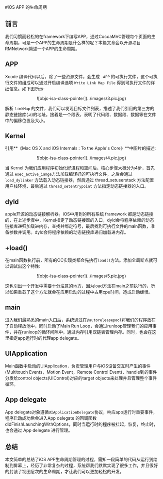 #iOS APP 的生命周期
## 前言
我们习惯而轻松的在framework下编写APP，通过CocoaMVC管理每个页面的生命周期，可是一个APP的生命周期是什么样的呢？本篇文章会以开源项目RMNetwork简述一个APP的生命周期。

## APP
Xcode 编译代码以后，除了一些资源文件，会生成 `.APP` 的可执行文件，这个可执行文件的组成可以通过开启编译选项 `Write Link Map File` 得到可执行文件的详细信息。如下图所示: 

<p align='center'>
![objc-isa-class-pointer](../images/3.pic.jpg)

解析 `linkMap` 的文件，我们可以发现目标文件列表，描述了我们引用的第三方的静态链接库(.a)的地址。接着是一个段表，表明了代码段、数据段、数据等在文件中的偏移位置及大小。


## Kernel
引用**《Mac OS X and iOS Internals : To the Apple's Core》**中图片的描述:

<p align='center'>
![objc-isa-class-pointer](../images/4.pic.jpg)

当 Kernel 为我们应用程序初始化好进程和空间后，核心步骤大概分为4步，首先通过 `exec_active_iamge`方法加载编译好的可执行文件，之后会通过 `load_dylinker` 方法载入动态链接器，然后通过 thread_setuserstack 方法配置用户栈环境，最后通过 `thread_setentrypoint` 方法指定动态链接器的入口。

## dyld
apple开源的动态链接解析器。iOS中用到的所有系统 framework 都是动态链接的，在上述步骤中，Kernel指定了动态链接器的入口，dyld会将程序依赖的动态链接库递归加载进内存，查找并绑定符号，最后找到可执行文件的main函数，准备参数并调用。dyld会将程序依赖的动态链接库递归加载进内存。

## +load()
在main函数执行前，所有的OC实现类都会先执行`load()`方法。添加全局断点就可以调试出这个特性:

<p align='center'>
![objc-isa-class-pointer](../images/5.pic.jpg)

这也引出一个开发中需要十分注意的地方，因为load方法在main之前执行的，所以如果重载了这个方法就会在应用启动的过程中占用cpu时间，造成启动缓慢。

## main
   进入我们最熟悉的main入口后，系统通过在`@autoreleasepool`将我们的程序放在了自动释放池中，同时启动了Main Run Loop，会通过runloop管理我们的应用事件，并在runloop的循环间隙中，通过内存引用双链表管理内存。同时，也会在这里指定app运行时的代理app delegate。

## UIApplication
Main函数中启动的UIApplication，负责管理用户与iOS设备交互时产生的事件(Multitouch Events，Motion Event，Remote Control Event)，handle到的事件分发给control objects(UIControl)对应的target objects来处理并且管理整个事件循环。

##  App delegate
App delegate对象遵循`UIApplicationDelegate`协议，响应app运行时重要事件，程序启动成功后会进入App delegate 的回调函数didFinishLaunchingWithOptions，同时当运行时的程序被挂起，恢复，终止时，也会通过 App delegate 进行管理。

## 总结
本文简单的总结了iOS APP生命周期管理的过程，需知一段简单的代码从运行到绘制到屏幕上，经历了非常复杂的过程，系统帮我们默默实现了很多工作，并且很好的封装了视图层次的生命周期，才让我们可以更加轻松的开发。
